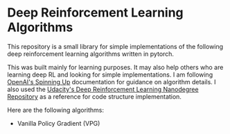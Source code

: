# Deep Reinforcement Learning Algorithms

This repository is a small library for simple implementations of the following deep reinforcement learning algorithms written in pytorch.

This was built mainly for learning purposes. It may also help others who are learning deep RL and looking for simple implementations. I am following [OpenAI's Spinning Up](https://spinningup.openai.com/en/latest/index.html) documentation for guidance on algorithm details. I also used the [Udacity's Deep Reinforcement Learning Nanodegree Repository](https://github.com/udacity/deep-reinforcement-learning) as a reference for code structure implementation.

Here are the following algorithms:
- Vanilla Policy Gradient (VPG)

<!-- - Trust Region Policy Optimization (TRPO)
- Proximal Policy Optimization (PPO)
- Deep Deterministic Policy Gradient (DDPG)
- Twin Delayed DDPG 
- Soft Actor-Critic -->

